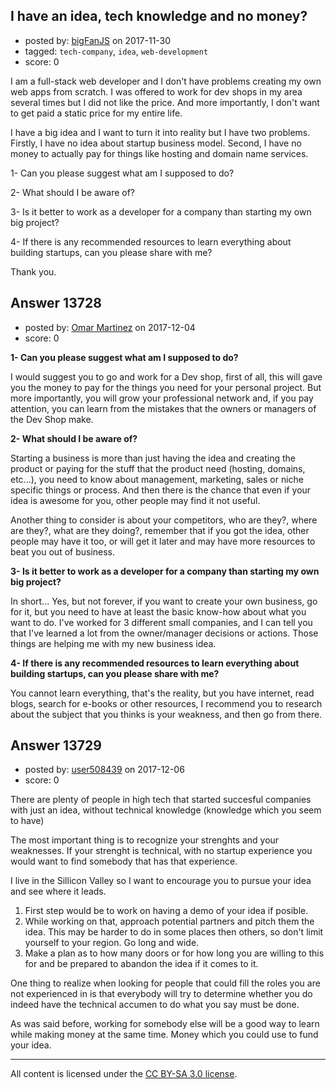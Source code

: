 ## I have an idea, tech knowledge and no money?

- posted by: [bigFanJS](https://stackexchange.com/users/9842250/bigfanjs) on 2017-11-30
- tagged: `tech-company`, `idea`, `web-development`
- score: 0

I am a full-stack web developer and I don't have problems creating my own web apps from scratch. I was offered to work for dev shops in my area several times but I did not like the price. And more importantly, I don't want to get paid a static price for my entire life.

I have a big idea and I want to turn it into reality but I have two problems. Firstly, I have no idea about startup business model. Second, I have no money to actually pay for things like hosting and domain name services.

1- Can you please suggest what am I supposed to do?

2- What should I be aware of?

3- Is it better to work as a developer for a company than starting my own big project?

4- If there is any recommended resources to learn everything about building startups, can you please share with me?

Thank you.


## Answer 13728

- posted by: [Omar Martinez](https://stackexchange.com/users/6860926/omar-martinez) on 2017-12-04
- score: 0

**1- Can you please suggest what am I supposed to do?**

I would suggest you to go and work for a Dev shop, first of all, this will gave you the money to pay for the things you need for your personal project. But more importantly, you will grow your professional network and, if you pay attention, you can learn from the mistakes that the owners or managers of the Dev Shop make.

**2- What should I be aware of?** 

Starting a business is more than just having the idea and creating the product or paying for the stuff that the product need (hosting, domains, etc...), you need to know about management, marketing, sales or niche specific things or process. And then there is the chance that even if your idea is awesome for you, other people may find it not useful.

Another thing to consider is about your competitors, who are they?, where are they?, what are they doing?, remember that if you got the idea, other people may have it too, or will get it later and may have more resources to beat you out of business.

**3- Is it better to work as a developer for a company than starting my own big project?**

In short... Yes, but not forever, if you want to create your own business, go for it, but you need to have at least the basic know-how about what you want to do. I've worked for 3 different small companies, and I can tell you that I've learned a lot from the owner/manager decisions or actions. Those things are helping me with my new business idea.

**4- If there is any recommended resources to learn everything about building startups, can you please share with me?**

You cannot learn everything, that's the reality, but you have internet, read blogs, search for e-books or other resources, I recommend you to research about the subject that you thinks is your weakness, and then go from there.


## Answer 13729

- posted by: [user508439](https://stackexchange.com/users/12384584/user508439) on 2017-12-06
- score: 0

There are plenty of people in high tech that started succesful companies with just an idea, without technical knowledge (knowledge which you seem to have)

The most important thing is to recognize your strenghts and your weaknesses. If your strenght is technical, with no startup experience you would want to find somebody that has that experience. 

I live in the Sillicon Valley so I want to encourage you to pursue your idea and see where it leads.

 1. First step would be to work on having a demo of your idea if posible.
 2. While working on that, approach potential partners and pitch them the idea. This may be harder to do in some places then others, so don't limit yourself to your region. Go long and wide.
 3. Make a plan as to how many doors or for how long you are willing to this for and be prepared to abandon the idea if it comes to it.

One thing to realize when looking for people that could fill the roles you are not experienced in is that everybody will try to determine whether you do indeed have the technical accumen to do what you say must be done.

As was said before, working for somebody else will be a good way to learn while making money at the same time. Money which you could use to fund your idea.





---

All content is licensed under the [CC BY-SA 3.0 license](https://creativecommons.org/licenses/by-sa/3.0/).
